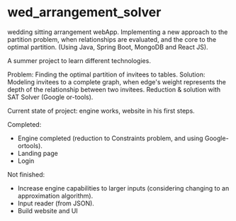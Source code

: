 # wed_arrangement_solver
wedding sitting arrangement webApp.
Implementing a new approach to the partition problem, when relationships are evaluated, and the core to the optimal partition.
(Using Java, Spring Boot, MongoDB and React JS).

A summer project to learn different technologies. 

Problem: Finding the optimal partition of invitees to tables.
Solution: Modeling invitees to a complete graph, when edge's weight
represents the depth of the relationship between two invitees.
Reduction & solution with SAT Solver (Google or-tools).

Current state of project: engine works, website in his first steps.

Completed:
- Engine completed (reduction to Constraints problem, and using Google-ortools). 
- Landing page
- Login

Not finished:
- Increase engine capabilities to larger inputs (considering changing to an approximation algorithm).
- Input reader (from JSON).
- Build website and UI 

